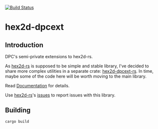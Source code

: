[![Build Status](https://travis-ci.org/dpc/hex2d-dpcext-rs.svg?branch=master)](https://travis-ci.org/dpc/hex2d-dpcext-rs)

# hex2d-dpcext

## Introduction

DPC's semi-private extensions to hex2d-rs.

As [hex2d-rs] is supposed to be simple and stable library, I've decided to
share more complex utilities in a separate crate: [hex2d-dpcext-rs]. In time,
maybe some of the code here will be worth moving to the main library.

[hex2d-rs]: http://github.com/dpc/hex2d-rs
[hex2d-dpcext-rs]: http://github.com/dpc/hex2d-dpcext-rs

Read [Documentation](//dpc.github.io/hex2d-dpcext-rs/) for details.

Use [hex2d-rs]'s [issues](//github.com/dpc/hex2d-rs/issues/) to report issues with this library.

## Building

    cargo build
